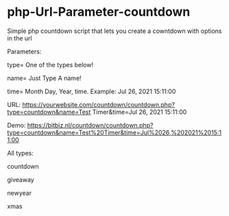 # php-Url-Parameter-countdown
Simple php countdown script that lets you create a cowntdown with options in the url

Parameters:

type= One of the types below!

name= Just Type A name!

time= Month Day, Year, time. Example: Jul 26, 2021 15:11:00

URL: https://yourwebsite.com/countdown/countdown.php?type=countdown&name=Test Timer&time=Jul 26, 2021 15:11:00

Demo: https://bitbiz.nl/countdown/countdown.php?type=countdown&name=Test%20Timer&time=Jul%2026,%202021%2015:11:00



All types:
  
  countdown
  
  giveaway
  
  newyear
  
  xmas
